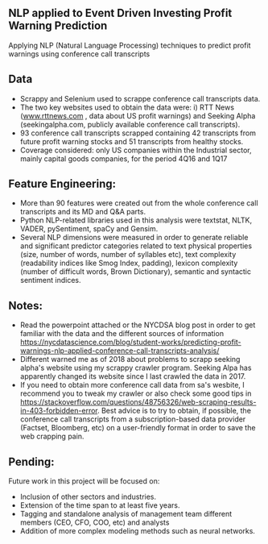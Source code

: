 ## NLP applied to Event Driven Investing Profit Warning Prediction
Applying NLP (Natural Language Processing) techniques to predict profit warnings using conference call transcripts

## Data
- Scrappy and Selenium used to scrappe conference call transcripts data.
- The two key websites used to obtain the data were: i) RTT News (www.rttnews.com , data about US profit warnings) and Seeking Alpha (seekingalpha.com, publicly available conference call transcripts).
- 93 conference call transcripts scrapped containing 42 transcripts from future profit warning stocks and 51 transcripts from healthy stocks.
- Coverage considered: only US companies within the Industrial sector, mainly capital goods companies, for the period 4Q16 and 1Q17

## Feature Engineering: 
- More than 90 features were created out from the whole conference call transcripts and its MD and Q&A parts. 
- Python NLP-related libraries used in this analysis were textstat, NLTK, VADER, pySentiment, spaCy and Gensim. 
- Several NLP dimensions were measured in order to generate reliable and significant predictor categories related to text physical properties (size, number of words, number of syllables etc), text complexity (readability indices like Smog Index, padding), lexicon complexity (number of difficult words, Brown Dictionary), semantic and syntactic sentiment indices.

## Notes:
- Read the powerpoint attached or the NYCDSA blog post in order to get familiar with the data and the different sources of information https://nycdatascience.com/blog/student-works/predicting-profit-warnings-nlp-applied-conference-call-transcripts-analysis/
- Different warned me as of 2018 about problems to scrapp seeking alpha's website using my scrappy crawler program. Seeking Alpa has apparently changed its website since I last crawled the data in 2017.
- If you need to obtain more conference call data from sa's wesbite, I recommend you to tweak my crawler or also check some good tips in https://stackoverflow.com/questions/48756326/web-scraping-results-in-403-forbidden-error. Best advice is to try to obtain, if possible, the conference call transcripts from a subscription-based data provider (Factset, Bloomberg, etc) on a user-friendly format in order to save the web crapping pain.

## Pending:
Future work in this project will be focused on:
- Inclusion of other sectors and industries. 
- Extension of the time span to at least five years.
- Tagging and standalone analysis of management team different members (CEO, CFO, COO, etc) and analysts 
- Addition of more complex modeling methods such as neural networks.
